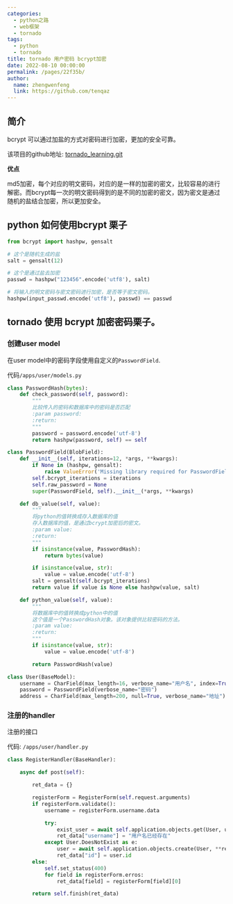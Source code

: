 ```yaml
---
categories: 
  - python之路
  - web框架
  - tornado
tags: 
  - python
  - tornado
title: tornado 用户密码 bcrypt加密
date: 2022-08-10 00:00:00
permalink: /pages/22f35b/
author: 
  name: zhengwenfeng
  link: https://github.com/tenqaz
---
```


## 简介

bcrypt 可以通过加盐的方式对密码进行加密，更加的安全可靠。

该项目的github地址: [tornado_learning.git](https://github.com/tenqaz/tornado_learning)



**优点**

md5加密，每个对应的明文密码，对应的是一样的加密的密文，比较容易的进行解密。而bcrypt每一次的明文密码得到的是不同的加密的密文，因为密文是通过随机的盐结合加密，所以更加安全。



## python 如何使用bcrypt 栗子

```python
from bcrypt import hashpw, gensalt

# 这个是随机生成的盐
salt = gensalt(12)

# 这个是通过盐去加密
passwd = hashpw("123456".encode('utf8'), salt)

# 将输入的明文密码与密文密码进行加密，是否等于密文密码。
hashpw(input_passwd.encode('utf8'), passwd) == passwd
```



## tornado 使用 bcrypt 加密密码栗子。

### 创建user model

在user model中的密码字段使用自定义的`PasswordField`.

代码`/apps/user/models.py`

```python
class PasswordHash(bytes):
    def check_password(self, password):
        """
        比较传入的密码和数据库中的密码是否匹配
        :param password:
        :return:
        """
        password = password.encode('utf-8')
        return hashpw(password, self) == self

class PasswordField(BlobField):
    def __init__(self, iterations=12, *args, **kwargs):
        if None in (hashpw, gensalt):
            raise ValueError('Missing library required for PasswordField: bcrypt')
        self.bcrypt_iterations = iterations
        self.raw_password = None
        super(PasswordField, self).__init__(*args, **kwargs)

    def db_value(self, value):
        """
        将python的值转换成存入数据库的值
        存入数据库的值，是通过bcrypt加密后的密文。
        :param value:
        :return:
        """
        if isinstance(value, PasswordHash):
            return bytes(value)

        if isinstance(value, str):
            value = value.encode('utf-8')
        salt = gensalt(self.bcrypt_iterations)
        return value if value is None else hashpw(value, salt)

    def python_value(self, value):
        """
        将数据库中的值转换成python中的值
        这个值是一个PasswordHash对象。该对象提供比较密码的方法。
        :param value:
        :return:
        """
        if isinstance(value, str):
            value = value.encode('utf-8')

        return PasswordHash(value)

class User(BaseModel):
    username = CharField(max_length=16, verbose_name="用户名", index=True, unique=True)
    password = PasswordField(verbose_name="密码")
    address = CharField(max_length=200, null=True, verbose_name="地址")
```

### 注册的handler

注册的接口

代码: `/apps/user/handler.py`

```python
class RegisterHandler(BaseHandler):

    async def post(self):

        ret_data = {}

        registerForm = RegisterForm(self.request.arguments)
        if registerForm.validate():
            username = registerForm.username.data

            try:
                exist_user = await self.application.objects.get(User, username=username)
                ret_data["username"] = "用户名已经存在"
            except User.DoesNotExist as e:
                user = await self.application.objects.create(User, **registerForm.data)
                ret_data["id"] = user.id
        else:
            self.set_status(400)
            for field in registerForm.erros:
                ret_data[field] = registerForm[field][0]

        return self.finish(ret_data)
```
